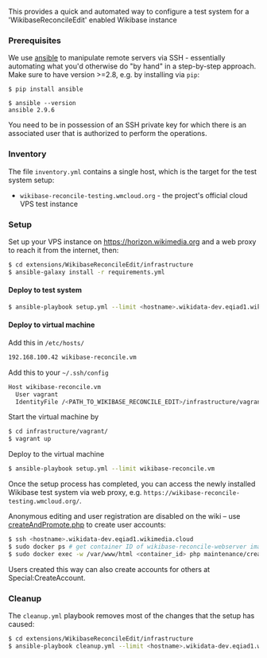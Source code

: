 This provides a quick and automated way to configure a test system for a 'WikibaseReconcileEdit' enabled Wikibase instance

### Prerequisites

We use [ansible](https://docs.ansible.com/ansible/latest/index.html) to manipulate remote servers via SSH - essentially automating what you'd otherwise do "by hand" in a step-by-step approach. Make sure to have version >=2.8, e.g. by installing via `pip`:
```
$ pip install ansible

$ ansible --version
ansible 2.9.6
```

You need to be in possession of an SSH private key for which there is an associated user that is authorized to perform the operations.

### Inventory

The file `inventory.yml` contains a single host, which is the target for the test system setup:
 * `wikibase-reconcile-testing.wmcloud.org` - the project's official cloud VPS test instance

### Setup

Set up your VPS instance on https://horizon.wikimedia.org and a web proxy to reach it from the internet, then:

```sh
$ cd extensions/WikibaseReconcileEdit/infrastructure
$ ansible-galaxy install -r requirements.yml
```
#### Deploy to test system

```sh
$ ansible-playbook setup.yml --limit <hostname>.wikidata-dev.eqiad1.wikimedia.cloud
```

#### Deploy to virtual machine

Add this in `/etc/hosts/`
```sh
192.168.100.42 wikibase-reconcile.vm
```

Add this to your `~/.ssh/config`

```sh
Host wikibase-reconcile.vm
  User vagrant
  IdentityFile /<PATH_TO_WIKIBASE_RECONCILE_EDIT>/infrastructure/vagrant/.vagrant/machines/default/virtualbox/private_key
```

Start the virtual machine by

```sh
$ cd infrastructure/vagrant/
$ vagrant up
```

Deploy to the virtual machine

```sh
$ ansible-playbook setup.yml --limit wikibase-reconcile.vm
```

Once the setup process has completed, you can access the newly installed Wikibase test system via web proxy, e.g. `https://wikibase-reconcile-testing.wmcloud.org/`.

Anonymous editing and user registration are disabled on the wiki – use [createAndPromote.php](https://www.mediawiki.org/wiki/Special:MyLanguage/Manual:CreateAndPromote.php) to create user accounts:

```sh
$ ssh <hostname>.wikidata-dev.eqiad1.wikimedia.cloud
$ sudo docker ps # get container ID of wikibase-reconcile-webserver image
$ sudo docker exec -w /var/www/html <container_id> php maintenance/createAndPromote.php --bureaucrat <username> <password>
```

Users created this way can also create accounts for others at Special:CreateAccount.

### Cleanup

The `cleanup.yml` playbook removes most of the changes that the setup has caused:

```sh
$ cd extensions/WikibaseReconcileEdit/infrastructure
$ ansible-playbook cleanup.yml --limit <hostname>.wikidata-dev.eqiad1.wikimedia.cloud
```
